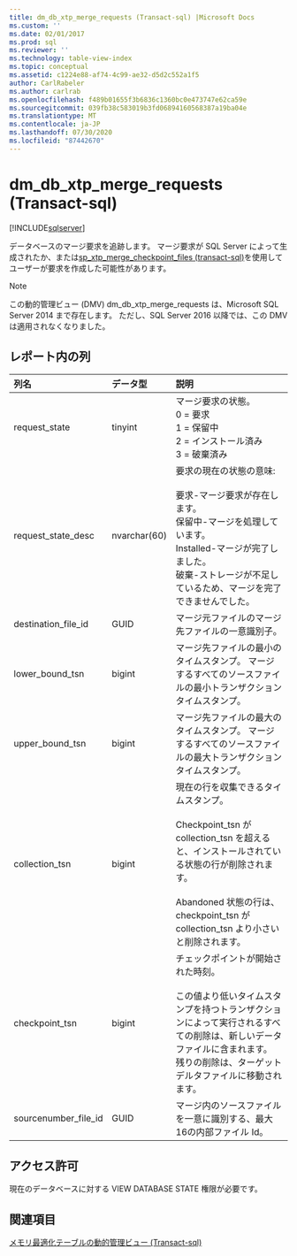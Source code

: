 ```yaml
---
title: dm_db_xtp_merge_requests (Transact-sql) |Microsoft Docs
ms.custom: ''
ms.date: 02/01/2017
ms.prod: sql
ms.reviewer: ''
ms.technology: table-view-index
ms.topic: conceptual
ms.assetid: c1224e88-af74-4c99-ae32-d5d2c552a1f5
author: CarlRabeler
ms.author: carlrab
ms.openlocfilehash: f489b01655f3b6836c1360bc0e473747e62ca59e
ms.sourcegitcommit: 039fb38c583019b3fd06894160568387a19ba04e
ms.translationtype: MT
ms.contentlocale: ja-JP
ms.lasthandoff: 07/30/2020
ms.locfileid: "87442670"
---
```

# <a name="sysdm_db_xtp_merge_requests-transact-sql"></a>dm_db_xtp_merge_requests (Transact-sql)

[!INCLUDE[sqlserver](../../includes/applies-to-version/sqlserver.md)]

データベースのマージ要求を追跡します。 マージ要求が SQL Server によって生成されたか、または[sp_xtp_merge_checkpoint_files (transact-sql)](../../relational-databases/system-stored-procedures/sys-sp-xtp-merge-checkpoint-files-transact-sql.md)を使用してユーザーが要求を作成した可能性があります。

> [!NOTE]
> この動的管理ビュー (DMV) dm_db_xtp_merge_requests は、Microsoft SQL Server 2014 まで存在します。
> ただし、SQL Server 2016 以降では、この DMV は適用されなくなりました。

## <a name="columns-in-the-report"></a>レポート内の列

| 列名 | データ型 | 説明 |
| :-- | :-- | :-- |
| request_state | tinyint | マージ要求の状態。<br/>0 = 要求<br/>1 = 保留中<br/>2 = インストール済み<br/>3 = 破棄済み |
| request_state_desc | nvarchar(60) | 要求の現在の状態の意味:<br/><br/>要求-マージ要求が存在します。<br/>保留中-マージを処理しています。<br/>Installed-マージが完了しました。<br/>破棄-ストレージが不足しているため、マージを完了できませんでした。 |
| destination_file_id | GUID | マージ元ファイルのマージ先ファイルの一意識別子。 |
| lower_bound_tsn | bigint | マージ先ファイルの最小のタイムスタンプ。 マージするすべてのソースファイルの最小トランザクションタイムスタンプ。 |
| upper_bound_tsn | bigint | マージ先ファイルの最大のタイムスタンプ。 マージするすべてのソースファイルの最大トランザクションタイムスタンプ。 |
| collection_tsn | bigint | 現在の行を収集できるタイムスタンプ。<br/><br/>Checkpoint_tsn が collection_tsn を超えると、インストールされている状態の行が削除されます。<br/><br/>Abandoned 状態の行は、checkpoint_tsn が collection_tsn より小さいと削除されます。 |
| checkpoint_tsn | bigint | チェックポイントが開始された時刻。<br/><br/>この値より低いタイムスタンプを持つトランザクションによって実行されるすべての削除は、新しいデータファイルに含まれます。 残りの削除は、ターゲットデルタファイルに移動されます。 |
| sourcenumber_file_id | GUID | マージ内のソースファイルを一意に識別する、最大16の内部ファイル Id。 |

## <a name="permissions"></a>アクセス許可

現在のデータベースに対する VIEW DATABASE STATE 権限が必要です。

## <a name="see-also"></a>関連項目

[メモリ最適化テーブルの動的管理ビュー (Transact-sql)](../../relational-databases/system-dynamic-management-views/memory-optimized-table-dynamic-management-views-transact-sql.md)
